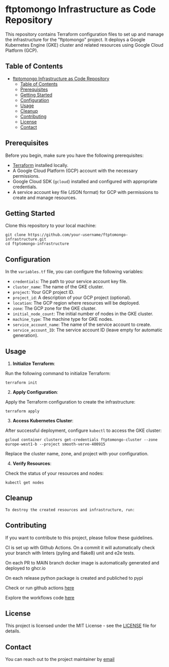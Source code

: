 # ftptomongo Infrastructure as Code Repository

This repository contains Terraform configuration files to set up and manage the infrastructure for the "ftptomongo" project. It deploys a Google Kubernetes Engine (GKE) cluster and related resources using Google Cloud Platform (GCP).

## Table of Contents

- [ftptomongo Infrastructure as Code Repository](#ftptomongo-infrastructure-as-code-repository)
  - [Table of Contents](#table-of-contents)
  - [Prerequisites](#prerequisites)
  - [Getting Started](#getting-started)
  - [Configuration](#configuration)
  - [Usage](#usage)
  - [Cleanup](#cleanup)
  - [Contributing](#contributing)
  - [License](#license)
  - [Contact](#contact)

## Prerequisites

Before you begin, make sure you have the following prerequisites:

- [Terraform](https://www.terraform.io/downloads.html) installed locally.
- A Google Cloud Platform (GCP) account with the necessary permissions.
- Google Cloud SDK (`gcloud`) installed and configured with appropriate credentials.
- A service account key file (JSON format) for GCP with permissions to create and manage resources.

## Getting Started

Clone this repository to your local machine:

```shell
git clone https://github.com/your-username/ftptomongo-infrastructure.git
cd ftptomongo-infrastructure
```

## Configuration

In the `variables.tf` file, you can configure the following variables:

- `credentials`: The path to your service account key file.
- `cluster_name`: The name of the GKE cluster.
- `project`: Your GCP project ID.
- `project_id`: A description of your GCP project (optional).
- `location`: The GCP region where resources will be deployed.
- `zone`: The GCP zone for the GKE cluster.
- `initial_node_count`: The initial number of nodes in the GKE cluster.
- `machine_type`: The machine type for GKE nodes.
- `service_account_name`: The name of the service account to create.
- `service_account_ID`: The service account ID (leave empty for automatic generation).

## Usage

1. **Initialize Terraform**:

Run the following command to initialize Terraform:

```shell
terraform init
```

2. **Apply Configuration**:

Apply the Terraform configuration to create the infrastructure:

```shell
terraform apply
```

3. **Access Kubernetes Cluster**:

After successful deployment, configure `kubectl` to access the GKE cluster:

```shell
gcloud container clusters get-credentials ftptomongo-cluster --zone europe-west1-b --project smooth-verve-400915
```

Replace the cluster name, zone, and project with your configuration.

4. **Verify Resources**:

Check the status of your resources and nodes:

```shell
kubectl get nodes
```

## Cleanup

```shell
To destroy the created resources and infrastructure, run:
```

## Contributing

If you want to contribute to this project, please follow these guidelines.

CI is set up with Github Actions.
On a commit it will automatically check your branch with linters (pyling and flake8)
unit and e2e tests.

On each PR to MAIN branch docker image is automatically generated and deployed to ghcr.io

On each release python package is created and publiched to pypi

Check or run github actions [here](https://github.com/nill2/ftptomongo/actions)

Explore the workflows code [here](https://github.com/nill2/ftptomongo/tree/main/.github/workflows)

## License

This project is licensed under the MIT License - see the [LICENSE](LICENSE) file for details.

## Contact

You can reach out to the project maintainer by [email](mailto:danil.d.kabanov@gmail.com)
